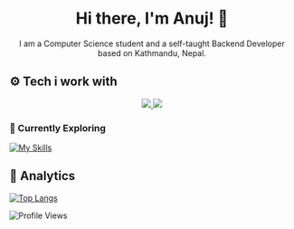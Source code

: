 <h1 align="center">Hi there, I'm Anuj! 👋</h1>
<p align="center">I am a Computer Science student and a self-taught Backend Developer based on Kathmandu, Nepal.</p>

## ⚙️ Tech i work with
<p align="center">
<a href="#">
    <img src="https://skillicons.dev/icons?i=ts,nodejs,express,nestjs,go,graphql,prisma,mongodb,postgres,redis,postman,docker,neovim,bash,linux" />
   <img src="https://skillicons.dev/icons?i=react,redux,tailwind,dart,flutter,git,actix,lua,md,bash,ps" />
</a>
</p>

### 📖 Currently Exploring

[![My Skills](https://skillicons.dev/icons?i=rust,rabbitmq,nginx,kubernetes)](#)

## 📑 Analytics

[![Top Langs](https://github-readme-stats.vercel.app/api/top-langs/?username=edr3x&layout=compact&theme=tokyonight&count_private=true&hide_border=true&bg_color=0d1117&hide=cmake,css,html,c%2B%2B)](https://anujdhungana.com.np)

![Profile Views](https://komarev.com/ghpvc/?username=edr3x&color=orange)

